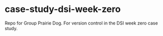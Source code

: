 # case-study-dsi-week-zero
Repo for Group Prairie Dog. For version control in the DSI week zero case study.
